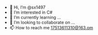 - 👋 Hi, I’m @sx1497
- 👀 I’m interested in C#
- 🌱 I’m currently learning ...
- 💞️ I’m looking to collaborate on ...
- 📫 How to reach me 17513611310@163.om

<!---
sx1497/sx1497 is a ✨ special ✨ repository because its `README.md` (this file) appears on your GitHub profile.
You can click the Preview link to take a look at your changes.
--->
